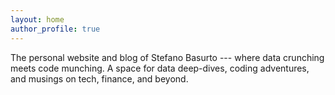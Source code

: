 ```yaml
---
layout: home
author_profile: true
---
```


The personal website and blog of Stefano Basurto --- where data crunching meets code munching. A space for data deep-dives, coding adventures, and musings on tech, finance, and beyond.